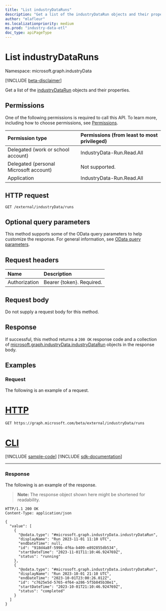 ```yaml
---
title: "List industryDataRuns"
description: "Get a list of the industryDataRun objects and their properties."
author: "mlafleur"
ms.localizationpriority: medium
ms.prod: "industry-data-etl"
doc_type: apiPageType
---
```


# List industryDataRuns

Namespace: microsoft.graph.industryData

[!INCLUDE [beta-disclaimer](../../includes/beta-disclaimer.md)]

Get a list of the [industryDataRun](../resources/industrydata-industrydatarun.md) objects and their properties.

## Permissions

One of the following permissions is required to call this API. To learn more, including how to choose permissions, see [Permissions](/graph/permissions-reference).

| Permission type                        | Permissions (from least to most privileged) |
| :------------------------------------- | :------------------------------------------ |
| Delegated (work or school account)     | IndustryData-Run.Read.All                   |
| Delegated (personal Microsoft account) | Not supported.                              |
| Application                            | IndustryData-Run.Read.All                   |

## HTTP request

<!-- {
  "blockType": "ignored"
}
-->

```http
GET /external/industryData/runs
```

## Optional query parameters

This method supports some of the OData query parameters to help customize the response. For general information, see [OData query parameters](/graph/query-parameters).

## Request headers

| Name          | Description               |
| :------------ | :------------------------ |
| Authorization | Bearer {token}. Required. |

## Request body

Do not supply a request body for this method.

## Response

If successful, this method returns a `200 OK` response code and a collection of [microsoft.graph.industryData.industryDataRun](../resources/industrydata-industrydatarun.md) objects in the response body.

## Examples

### Request

The following is an example of a request.

# [HTTP](#tab/http)
<!-- {
  "blockType": "request",
  "name": "list_industrydatarun"
}
-->

```msgraph-interactive
GET https://graph.microsoft.com/beta/external/industryData/runs
```

# [CLI](#tab/cli)
[!INCLUDE [sample-code](../includes/snippets/cli/list-industrydatarun-cli-snippets.md)]
[!INCLUDE [sdk-documentation](../includes/snippets/snippets-sdk-documentation-link.md)]

---

### Response

The following is an example of the response.

> **Note:** The response object shown here might be shortened for readability.

<!-- {
  "blockType": "response",
  "truncated": true,
  "@odata.type": "Collection(microsoft.graph.industryData.industryDataRun)"
}
-->

```http
HTTP/1.1 200 OK
Content-Type: application/json

{
  "value": [
    {
      "@odata.type": "#microsoft.graph.industryData.industryDataRun",
      "displayName": "Run 2023-11-01 11:10 UTC",
      "endDateTime": null,
      "id": "918d4a8f-599b-4f6a-b409-e892855db534",
      "startDateTime": "2023-11-01T11:10:46.924769Z",
      "status": "running"
    },
    {
      "@odata.type": "#microsoft.graph.industryData.industryDataRun",
      "displayName": "Run 2023-10-01 21:10 UTC",
      "endDateTime": "2023-10-01T23:00:26.012Z",
      "id": "c7625e5d-5765-4f64-a286-5f5b845b38e1",
      "startDateTime": "2023-10-01T21:10:46.924769Z",
      "status": "completed"
    }
  ]
}
```
